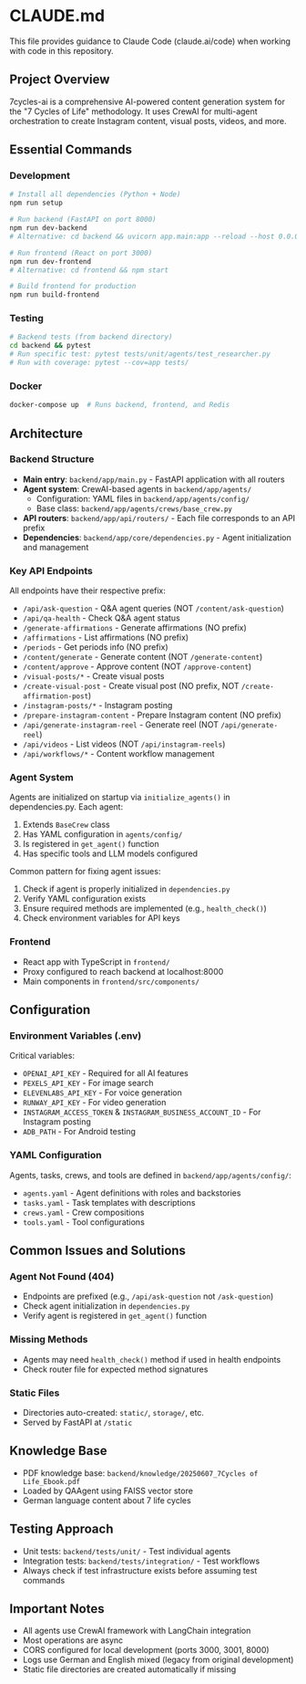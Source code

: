 # CLAUDE.md

This file provides guidance to Claude Code (claude.ai/code) when working with code in this repository.

## Project Overview

7cycles-ai is a comprehensive AI-powered content generation system for the "7 Cycles of Life" methodology. It uses CrewAI for multi-agent orchestration to create Instagram content, visual posts, videos, and more.

## Essential Commands

### Development
```bash
# Install all dependencies (Python + Node)
npm run setup

# Run backend (FastAPI on port 8000)
npm run dev-backend
# Alternative: cd backend && uvicorn app.main:app --reload --host 0.0.0.0 --port 8000

# Run frontend (React on port 3000)
npm run dev-frontend
# Alternative: cd frontend && npm start

# Build frontend for production
npm run build-frontend
```

### Testing
```bash
# Backend tests (from backend directory)
cd backend && pytest
# Run specific test: pytest tests/unit/agents/test_researcher.py
# Run with coverage: pytest --cov=app tests/
```

### Docker
```bash
docker-compose up  # Runs backend, frontend, and Redis
```

## Architecture

### Backend Structure
- **Main entry**: `backend/app/main.py` - FastAPI application with all routers
- **Agent system**: CrewAI-based agents in `backend/app/agents/`
  - Configuration: YAML files in `backend/app/agents/config/`
  - Base class: `backend/app/agents/crews/base_crew.py`
- **API routers**: `backend/app/api/routers/` - Each file corresponds to an API prefix
- **Dependencies**: `backend/app/core/dependencies.py` - Agent initialization and management

### Key API Endpoints
All endpoints have their respective prefix:
- `/api/ask-question` - Q&A agent queries (NOT `/content/ask-question`)
- `/api/qa-health` - Check Q&A agent status
- `/generate-affirmations` - Generate affirmations (NO prefix)
- `/affirmations` - List affirmations (NO prefix)
- `/periods` - Get periods info (NO prefix)
- `/content/generate` - Generate content (NOT `/generate-content`)
- `/content/approve` - Approve content (NOT `/approve-content`)
- `/visual-posts/*` - Create visual posts
- `/create-visual-post` - Create visual post (NO prefix, NOT `/create-affirmation-post`)
- `/instagram-posts/*` - Instagram posting
- `/prepare-instagram-content` - Prepare Instagram content (NO prefix)
- `/api/generate-instagram-reel` - Generate reel (NOT `/api/generate-reel`)
- `/api/videos` - List videos (NOT `/api/instagram-reels`)
- `/api/workflows/*` - Content workflow management

### Agent System
Agents are initialized on startup via `initialize_agents()` in dependencies.py. Each agent:
1. Extends `BaseCrew` class
2. Has YAML configuration in `agents/config/`
3. Is registered in `get_agent()` function
4. Has specific tools and LLM models configured

Common pattern for fixing agent issues:
1. Check if agent is properly initialized in `dependencies.py`
2. Verify YAML configuration exists
3. Ensure required methods are implemented (e.g., `health_check()`)
4. Check environment variables for API keys

### Frontend
- React app with TypeScript in `frontend/`
- Proxy configured to reach backend at localhost:8000
- Main components in `frontend/src/components/`

## Configuration

### Environment Variables (.env)
Critical variables:
- `OPENAI_API_KEY` - Required for all AI features
- `PEXELS_API_KEY` - For image search
- `ELEVENLABS_API_KEY` - For voice generation
- `RUNWAY_API_KEY` - For video generation
- `INSTAGRAM_ACCESS_TOKEN` & `INSTAGRAM_BUSINESS_ACCOUNT_ID` - For Instagram posting
- `ADB_PATH` - For Android testing

### YAML Configuration
Agents, tasks, crews, and tools are defined in `backend/app/agents/config/`:
- `agents.yaml` - Agent definitions with roles and backstories
- `tasks.yaml` - Task templates with descriptions
- `crews.yaml` - Crew compositions
- `tools.yaml` - Tool configurations

## Common Issues and Solutions

### Agent Not Found (404)
- Endpoints are prefixed (e.g., `/api/ask-question` not `/ask-question`)
- Check agent initialization in `dependencies.py`
- Verify agent is registered in `get_agent()` function

### Missing Methods
- Agents may need `health_check()` method if used in health endpoints
- Check router file for expected method signatures

### Static Files
- Directories auto-created: `static/`, `storage/`, etc.
- Served by FastAPI at `/static`

## Knowledge Base
- PDF knowledge base: `backend/knowledge/20250607_7Cycles of Life_Ebook.pdf`
- Loaded by QAAgent using FAISS vector store
- German language content about 7 life cycles

## Testing Approach
- Unit tests: `backend/tests/unit/` - Test individual agents
- Integration tests: `backend/tests/integration/` - Test workflows
- Always check if test infrastructure exists before assuming test commands

## Important Notes
- All agents use CrewAI framework with LangChain integration
- Most operations are async
- CORS configured for local development (ports 3000, 3001, 8000)
- Logs use German and English mixed (legacy from original development)
- Static file directories are created automatically if missing